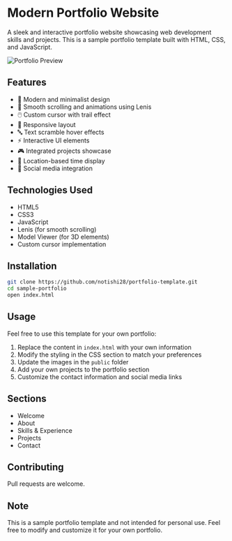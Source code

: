 # Modern Portfolio Website


A sleek and interactive portfolio website showcasing web development skills and projects. This is a sample portfolio template built with HTML, CSS, and JavaScript.


![Portfolio Preview](https://cloud-55flszy79-hack-club-bot.vercel.app/0image.png)

## Features


- 🎨 Modern and minimalist design
- 💫 Smooth scrolling and animations using Lenis
- 🖱️ Custom cursor with trail effect
- 📱 Responsive layout
- 🔤 Text scramble hover effects
- ⚡ Interactive UI elements
- 🎮 Integrated projects showcase
- 📍 Location-based time display
- 🔗 Social media integration


## Technologies Used


- HTML5
- CSS3
- JavaScript
- Lenis (for smooth scrolling)
- Model Viewer (for 3D elements)
- Custom cursor implementation


## Installation

```bash
git clone https://github.com/notishi28/portfolio-template.git
cd sample-portfolio
open index.html
```

## Usage

Feel free to use this template for your own portfolio:

1. Replace the content in `index.html` with your own information
2. Modify the styling in the CSS section to match your preferences
3. Update the images in the `public` folder
4. Add your own projects to the portfolio section
5. Customize the contact information and social media links

## Sections

- Welcome
- About
- Skills & Experience
- Projects
- Contact

## Contributing

Pull requests are welcome.

## Note

This is a sample portfolio template and not intended for personal use. 
Feel free to modify and customize it for your own portfolio.
